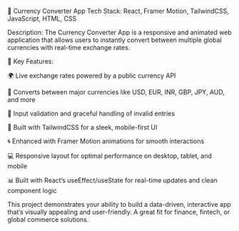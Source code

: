 💱 Currency Converter App
Tech Stack: React, Framer Motion, TailwindCSS, JavaScript, HTML, CSS

Description:
The Currency Converter App is a responsive and animated web application that allows users to instantly convert between multiple global currencies with real-time exchange rates.

💼 Key Features:

🌍 Live exchange rates powered by a public currency API

🔄 Converts between major currencies like USD, EUR, INR, GBP, JPY, AUD, and more

🎯 Input validation and graceful handling of invalid entries

🎨 Built with TailwindCSS for a sleek, mobile-first UI

🌀 Enhanced with Framer Motion animations for smooth interactions

💻 Responsive layout for optimal performance on desktop, tablet, and mobile

📊 Built with React’s useEffect/useState for real-time updates and clean component logic

This project demonstrates your ability to build a data-driven, interactive app that’s visually appealing and user-friendly. A great fit for finance, fintech, or global commerce solutions.

